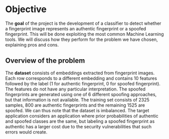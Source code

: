 # Objective

The **goal** of the project is the development of a classifier to detect whether a fingerprint image represents an authentic fingerprint or a spoofed fingerprint. This will be done exploiting the most common Machine Learning tools. We will discuss how they perform for the problem we have chosen, explaining pros and cons.

## Overview of the problem

The **dataset** consists of embeddings extracted from fingerprint images. Each row corresponds to a different embedding and contains 10 features followed by the label (1 for authentic fingerprint, 0 for spoofed fingerprint). The features do not have any particular interpretation. The spoofed fingerprints are generated using one of 6 different spoofing approaches, but that information is not available. The training set consists of 2325 samples, 800 are authentic fingerprints and the remaining 1525 are spoofed. We can thus note that the dataset is imbalanced. The target application considers an application where prior probabilities of authentic and spoofed classes are the same, but labeling a spoofed fingerprint as authentic has a larger cost due to the security vulnerabilities that such errors would create.

